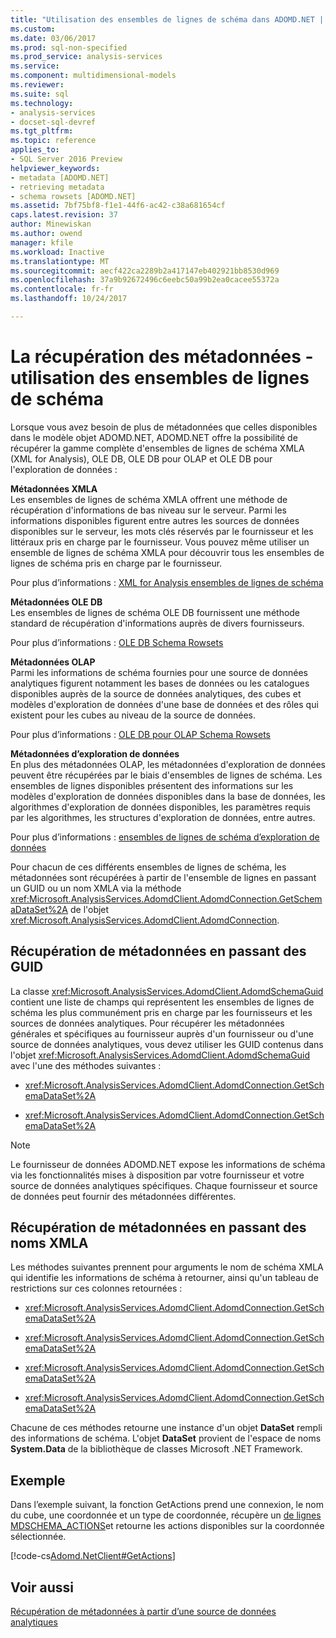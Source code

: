 ```yaml
---
title: "Utilisation des ensembles de lignes de schéma dans ADOMD.NET | Documents Microsoft"
ms.custom: 
ms.date: 03/06/2017
ms.prod: sql-non-specified
ms.prod_service: analysis-services
ms.service: 
ms.component: multidimensional-models
ms.reviewer: 
ms.suite: sql
ms.technology:
- analysis-services
- docset-sql-devref
ms.tgt_pltfrm: 
ms.topic: reference
applies_to:
- SQL Server 2016 Preview
helpviewer_keywords:
- metadata [ADOMD.NET]
- retrieving metadata
- schema rowsets [ADOMD.NET]
ms.assetid: 7bf75bf8-f1e1-44f6-ac42-c38a681654cf
caps.latest.revision: 37
author: Minewiskan
ms.author: owend
manager: kfile
ms.workload: Inactive
ms.translationtype: MT
ms.sourcegitcommit: aecf422ca2289b2a417147eb402921bb8530d969
ms.openlocfilehash: 37a9b92672496c6eebc50a99b2ea0cacee55372a
ms.contentlocale: fr-fr
ms.lasthandoff: 10/24/2017

---
```

# <a name="retrieving-metadata---working-with-schema-rowsets"></a>La récupération des métadonnées - utilisation des ensembles de lignes de schéma
  Lorsque vous avez besoin de plus de métadonnées que celles disponibles dans le modèle objet ADOMD.NET, ADOMD.NET offre la possibilité de récupérer la gamme complète d'ensembles de lignes de schéma XMLA (XML for Analysis), OLE DB, OLE DB pour OLAP et OLE DB pour l'exploration de données :  
  
 **Métadonnées XMLA**  
 Les ensembles de lignes de schéma XMLA offrent une méthode de récupération d'informations de bas niveau sur le serveur. Parmi les informations disponibles figurent entre autres les sources de données disponibles sur le serveur, les mots clés réservés par le fournisseur et les littéraux pris en charge par le fournisseur. Vous pouvez même utiliser un ensemble de lignes de schéma XMLA pour découvrir tous les ensembles de lignes de schéma pris en charge par le fournisseur.  
  
 Pour plus d’informations : [XML for Analysis ensembles de lignes de schéma](../../analysis-services/schema-rowsets/xml/xml-for-analysis-schema-rowsets.md)  
  
 **Métadonnées OLE DB**  
 Les ensembles de lignes de schéma OLE DB fournissent une méthode standard de récupération d'informations auprès de divers fournisseurs.  
  
 Pour plus d’informations : [OLE DB Schema Rowsets](../../analysis-services/schema-rowsets/ole-db/ole-db-schema-rowsets.md)  
  
 **Métadonnées OLAP**  
 Parmi les informations de schéma fournies pour une source de données analytiques figurent notamment les bases de données ou les catalogues disponibles auprès de la source de données analytiques, des cubes et modèles d'exploration de données d'une base de données et des rôles qui existent pour les cubes au niveau de la source de données.  
  
 Pour plus d’informations : [OLE DB pour OLAP Schema Rowsets](../../analysis-services/schema-rowsets/ole-db-olap/ole-db-for-olap-schema-rowsets.md)  
  
 **Métadonnées d’exploration de données**  
 En plus des métadonnées OLAP, les métadonnées d'exploration de données peuvent être récupérées par le biais d'ensembles de lignes de schéma. Les ensembles de lignes disponibles présentent des informations sur les modèles d'exploration de données disponibles dans la base de données, les algorithmes d'exploration de données disponibles, les paramètres requis par les algorithmes, les structures d'exploration de données, entre autres.  
  
 Pour plus d’informations : [ensembles de lignes de schéma d’exploration de données](../../analysis-services/schema-rowsets/data-mining/data-mining-schema-rowsets.md)  
  
 Pour chacun de ces différents ensembles de lignes de schéma, les métadonnées sont récupérées à partir de l'ensemble de lignes en passant un GUID ou un nom XMLA via la méthode <xref:Microsoft.AnalysisServices.AdomdClient.AdomdConnection.GetSchemaDataSet%2A> de l'objet <xref:Microsoft.AnalysisServices.AdomdClient.AdomdConnection>.  
  
## <a name="retrieving-metadata-by-passing-guids"></a>Récupération de métadonnées en passant des GUID  
 La classe <xref:Microsoft.AnalysisServices.AdomdClient.AdomdSchemaGuid> contient une liste de champs qui représentent les ensembles de lignes de schéma les plus communément pris en charge par les fournisseurs et les sources de données analytiques. Pour récupérer les métadonnées générales et spécifiques au fournisseur auprès d'un fournisseur ou d'une source de données analytiques, vous devez utiliser les GUID contenus dans l'objet <xref:Microsoft.AnalysisServices.AdomdClient.AdomdSchemaGuid> avec l'une des méthodes suivantes :  
  
-   <xref:Microsoft.AnalysisServices.AdomdClient.AdomdConnection.GetSchemaDataSet%2A>  
  
-   <xref:Microsoft.AnalysisServices.AdomdClient.AdomdConnection.GetSchemaDataSet%2A>  
  
> [!NOTE]  
>  Le fournisseur de données ADOMD.NET expose les informations de schéma via les fonctionnalités mises à disposition par votre fournisseur et votre source de données analytiques spécifiques. Chaque fournisseur et source de données peut fournir des métadonnées différentes.  
  
## <a name="retrieving-metadata-by-passing-xmla-names"></a>Récupération de métadonnées en passant des noms XMLA  
 Les méthodes suivantes prennent pour arguments le nom de schéma XMLA qui identifie les informations de schéma à retourner, ainsi qu'un tableau de restrictions sur ces colonnes retournées :  
  
-   <xref:Microsoft.AnalysisServices.AdomdClient.AdomdConnection.GetSchemaDataSet%2A>  
  
-   <xref:Microsoft.AnalysisServices.AdomdClient.AdomdConnection.GetSchemaDataSet%2A>  
  
-   <xref:Microsoft.AnalysisServices.AdomdClient.AdomdConnection.GetSchemaDataSet%2A>  
  
-   <xref:Microsoft.AnalysisServices.AdomdClient.AdomdConnection.GetSchemaDataSet%2A>  
  
 Chacune de ces méthodes retourne une instance d'un objet **DataSet** rempli des informations de schéma. L'objet **DataSet** provient de l'espace de noms **System.Data** de la bibliothèque de classes Microsoft .NET Framework.  
  
## <a name="example"></a>Exemple  
 Dans l’exemple suivant, la fonction GetActions prend une connexion, le nom du cube, une coordonnée et un type de coordonnée, récupère un [de lignes MDSCHEMA_ACTIONS](../../analysis-services/schema-rowsets/ole-db-olap/mdschema-actions-rowset.md)et retourne les actions disponibles sur la coordonnée sélectionnée.  
  
 [!code-cs[Adomd.NetClient#GetActions](../../analysis-services/multidimensional-models-adomd-net-client/codesnippet/csharp/retrieving-metadata-work_0_1.cs)]  
  
## <a name="see-also"></a>Voir aussi  
 [Récupération de métadonnées à partir d’une source de données analytiques](../../analysis-services/multidimensional-models-adomd-net-client/retrieving-metadata-from-an-analytical-data-source.md)  
  
  

